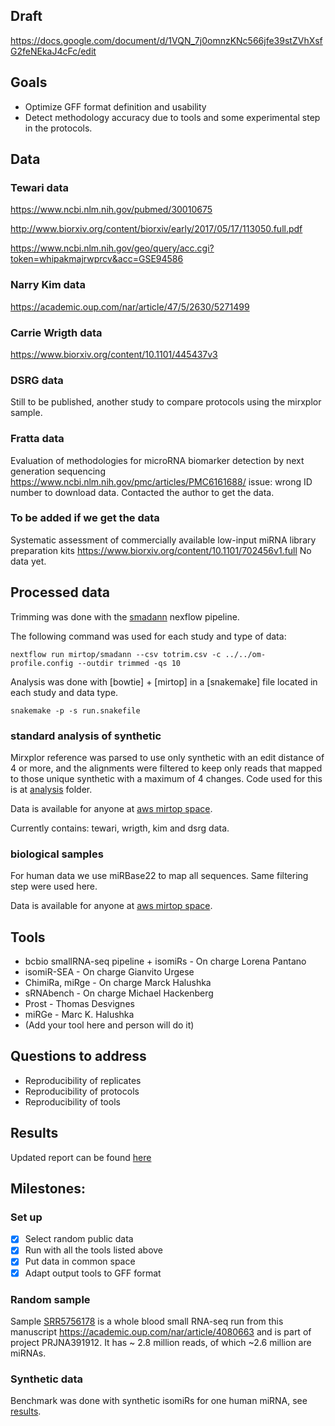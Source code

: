 ## Draft

https://docs.google.com/document/d/1VQN_7j0omnzKNc566jfe39stZVhXsfG2feNEkaJ4cFc/edit

## Goals

* Optimize GFF format definition and usability
* Detect methodology accuracy due to tools and some experimental step in the protocols.

## Data

### Tewari data

https://www.ncbi.nlm.nih.gov/pubmed/30010675

http://www.biorxiv.org/content/biorxiv/early/2017/05/17/113050.full.pdf

https://www.ncbi.nlm.nih.gov/geo/query/acc.cgi?token=whipakmajrwprcv&acc=GSE94586

### Narry Kim data

https://academic.oup.com/nar/article/47/5/2630/5271499

### Carrie Wrigth data 

https://www.biorxiv.org/content/10.1101/445437v3

### DSRG data

Still to be published, another study to compare protocols using the mirxplor sample.

### Fratta data

Evaluation of methodologies for microRNA biomarker detection by next generation sequencing
https://www.ncbi.nlm.nih.gov/pmc/articles/PMC6161688/
issue: wrong ID number to download data. Contacted the author to get the data.


### To be added if we get the data

Systematic assessment of commercially available low-input miRNA library preparation kits
https://www.biorxiv.org/content/10.1101/702456v1.full
No data yet.

## Processed data

Trimming was done with the [smadann](https://github.com/miRTop/smadann) nexflow pipeline.

The following command was used for each study and type of data:

`nextflow run mirtop/smadann --csv totrim.csv -c ../../om-profile.config --outdir trimmed -qs 10`

Analysis was done with [bowtie]  + [mirtop] in a [snakemake] file located in each study and data type.

`snakemake -p -s run.snakefile`

### standard analysis of synthetic

Mirxplor reference was parsed to use only synthetic with an edit distance of 4 or more, and the alignments were filtered to keep only reads that mapped to those unique synthetic with a maximum of 4 changes. Code used for this is at [analysis](analysis/analysis.R) folder.

Data is available for anyone at [aws mirtop space](https://mirtop-tewari-data.s3.amazonaws.com/synthetic_2019_mirgff1.2.rds). 

Currently contains: tewari, wrigth, kim and dsrg data.

### biological samples

For human data we use miRBase22 to map all sequences. Same filtering step were used here.

Data is available for anyone at [aws mirtop space](https://mirtop-tewari-data.s3.amazonaws.com/real_2019_mirgff1.2.rds). 

## Tools

* bcbio smallRNA-seq pipeline + isomiRs - On charge Lorena Pantano
* isomiR-SEA - On charge Gianvito Urgese
* ChimiRa, miRge - On charge Marck Halushka
* sRNAbench - On charge Michael Hackenberg
* Prost - Thomas Desvignes
* miRGe - Marc K. Halushka
* (Add your tool here and person will do it)

## Questions to address

* Reproducibility of replicates
* Reproducibility of protocols
* Reproducibility of tools

## Results

Updated report can be found [here](results/results.md)

## Milestones:

### Set up

* [X] Select random public data
* [X] Run with all the tools listed above
* [X] Put data in common space
* [X] Adapt output tools to GFF format

### Random sample

Sample [SRR5756178](https://www.ncbi.nlm.nih.gov/sra/?term=SRR5756178) is a whole blood small RNA-seq run from this manuscript https://academic.oup.com/nar/article/4080663 and is part of project PRJNA391912.  It has ~ 2.8 million reads, of which ~2.6 million are miRNAs.

### Synthetic data

Benchmark was done with synthetic isomiRs for one human miRNA, see [results](https://github.com/miRTop/incubator/tree/master/synthetic).

